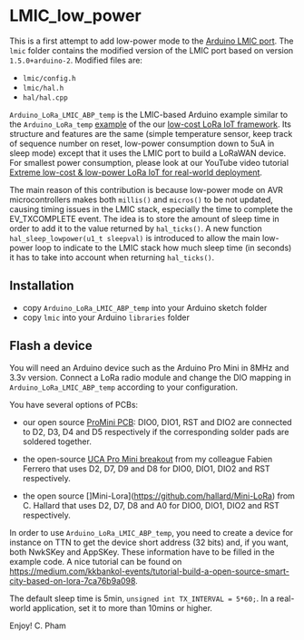 LMIC_low_power
==============

This is a first attempt to add low-power mode to the [Arduino LMIC port](https://github.com/matthijskooijman/arduino-lmic). The `lmic` folder contains the modified version of the LMIC port based on version `1.5.0+arduino-2`. Modified files are:

- `lmic/config.h`
- `lmic/hal.h`
- `hal/hal.cpp`

`Arduino_LoRa_LMIC_ABP_temp` is the LMIC-based Arduino example similar to the `Arduino_LoRa_temp` [example](https://github.com/CongducPham/LowCostLoRaGw/tree/master/Arduino) of the our [low-cost LoRa IoT framework](https://github.com/CongducPham/LowCostLoRaGw). Its structure and features are the same (simple temperature sensor, keep track of sequence number on reset, low-power consumption down to 5uA in sleep mode) except that it uses the LMIC port to build a LoRaWAN device. For smallest power consumption, please look at our YouTube video tutorial [Extreme low-cost & low-power LoRa IoT for real-world deployment](https://www.youtube.com/watch?v=2_VQpcCwdd8).

The main reason of this contribution is because low-power mode on AVR microcontrollers makes both `millis()` and `micros()` to be not updated, causing timing issues in the LMIC stack, especially the time to complete the EV_TXCOMPLETE event. The idea is to store the amount of sleep time in order to add it to the value returned by `hal_ticks()`. A new function `hal_sleep_lowpower(u1_t sleepval)` is introduced to allow the main low-power loop to indicate to the LMIC stack how much sleep time (in seconds) it has to take into account when returning `hal_ticks()`.

Installation
------------ 

- copy `Arduino_LoRa_LMIC_ABP_temp` into your Arduino sketch folder
- copy `lmic` into your Arduino `libraries` folder

Flash a device
--------------

You will need an Arduino device such as the Arduino Pro Mini in 8MHz and 3.3v version. Connect a LoRa radio module and change the DIO mapping in `Arduino_LoRa_LMIC_ABP_temp` according to your configuration. 

You have several options of PCBs:

- our open source [ProMini PCB](https://github.com/CongducPham/LowCostLoRaGw#pcbs): DIO0, DIO1, RST and DIO2 are connected to D2, D3, D4 and D5 respectively if the corresponding solder pads are soldered together.

- the open-source [UCA Pro Mini breakout](https://github.com/FabienFerrero/UCA_Board) from my colleague Fabien Ferrero that uses D2, D7, D9 and D8 for DIO0, DIO1, DIO2 and RST respectively.

- the open source []Mini-Lora](https://github.com/hallard/Mini-LoRa) from C. Hallard that uses D2, D7, D8 and A0 for DIO0, DIO1, DIO2 and RST respectively.

In order to use `Arduino_LoRa_LMIC_ABP_temp`, you need to create a device for instance on TTN to get the device short address (32 bits) and, if you want, both NwkSKey and AppSKey. These information have to be filled in the example code. A nice tutorial can be found on https://medium.com/kkbankol-events/tutorial-build-a-open-source-smart-city-based-on-lora-7ca76b9a098. 

The default sleep time is 5min, `unsigned int TX_INTERVAL = 5*60;`. In a real-world application, set it to more than 10mins or higher.

Enjoy! C. Pham